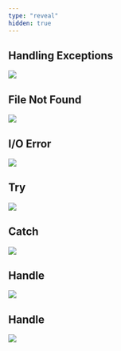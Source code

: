 ```yaml
---
type: "reveal"
hidden: true
---
```


<section>
	<h2>Handling Exceptions</h2>
	<img class="stretch plain" src="/images/8.4.handle.png">
</section>
<section>
	<h2>File Not Found</h2>
	<img class="stretch plain" src="/images/8.4.nofile.png">
</section>
<section>
	<h2>I/O Error</h2>
	<img class="stretch plain" src="/images/8.4.ioerror.png">
</section>
<section>
	<h2>Try</h2>
	<img class="stretch plain" src="/images/8.4.try1.png">
</section>
<section>
	<h2>Catch</h2>
	<img class="stretch plain" src="/images/8.4.try2.png">
</section>
<section>
	<h2>Handle</h2>
	<img class="stretch plain" src="/images/8.4.try.png">
</section>
<section>
	<h2>Handle</h2>
	<img class="stretch plain" src="/images/8.4.catch.png">
</section>
